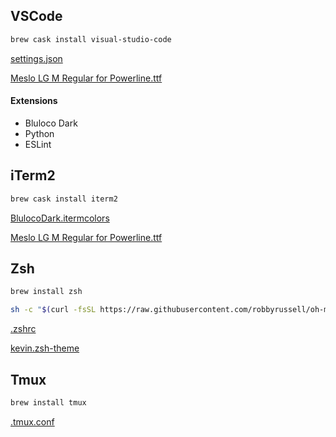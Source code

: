 ## VSCode
```sh
brew cask install visual-studio-code
```

[settings.json](https://github.com/kcchik/setup/blob/master/settings.json)

[Meslo LG M Regular for Powerline.ttf](https://github.com/powerline/fonts/blob/master/Meslo%20Slashed/Meslo%20LG%20M%20Regular%20for%20Powerline.ttf)

#### Extensions
- Bluloco Dark
- Python
- ESLint

## iTerm2
```sh
brew cask install iterm2
```

[BlulocoDark.itermcolors](https://github.com/mbadolato/iTerm2-Color-Schemes/blob/master/schemes/BlulocoDark.itermcolors)

[Meslo LG M Regular for Powerline.ttf](https://github.com/powerline/fonts/blob/master/Meslo%20Slashed/Meslo%20LG%20M%20Regular%20for%20Powerline.ttf)

## Zsh
```sh
brew install zsh

sh -c "$(curl -fsSL https://raw.githubusercontent.com/robbyrussell/oh-my-zsh/master/tools/install.sh)"
```

[.zshrc](https://github.com/kcchik/setup/blob/master/.zshrc)

[kevin.zsh-theme](https://github.com/kcchik/setup/blob/master/kevin.zsh-theme)

## Tmux
```sh
brew install tmux
```
[.tmux.conf](https://github.com/kcchik/setup/blob/master/.tmux.conf)
